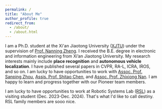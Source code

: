 ```yaml
---
permalink: /
title: "About Me"
author_profile: true
redirect_from: 
  - /about/
  - /about.html
---
```


I am a Ph.D. student at the Xi'an Jiaotong University ([XJTU](http://en.xjtu.edu.cn/)) under the supervision of [Prof. Nanning Zheng](https://gr.xjtu.edu.cn/en/web/nnzheng).
I received the B.E. degree in electronic and information engineering from Xi’an Jiaotong University.
My research interests mainly include **place recognition** and **autonomous vehicle localization**.
I have published several papers in CVPR, RA-L, ICRA, IROS, and so on. I am lucky to have opportunities to work with [Assoc. Prof. Sanping Zhou](https://scholar.google.com/citations?user=2Drvv44AAAAJ&hl=zh-CN), [Assis. Prof. Shitao Chen](https://scholar.google.com/citations?user=l5bgTfwAAAAJ&hl=zh-CN&oi=ao), and [Assoc. Prof. Zhixiong Nan](https://scholar.google.com/citations?hl=zh-CN&user=Kb5wWwoAAAAJ&view_op=list_works). I am happy to learn and progress together with our Pioneer team members.

I am lucky to have opportunities to work at Robotic Systems Lab ([RSL](https://rsl.ethz.ch/)) as a visiting student (Dec. 2023-Dec. 2024). That's what I'd like to call destiny. RSL family members are sooo nice.

